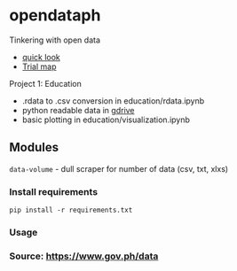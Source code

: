 # opendataph
Tinkering with open data

* [quick look]()
* [Trial map](http://nbviewer.jupyter.org/github/jpdeleon/opendataph/blob/master/map/chloroplet%20map%20with%20folium.ipynb)

Project 1: Education
* .rdata to .csv conversion in education/rdata.ipynb
* python readable data in [gdrive](https://drive.google.com/drive/folders/0B51bsxa_NT6Kb1pES0lnQU1xSGM)
* basic plotting in education/visualization.ipynb

## Modules
```data-volume``` - dull scraper for number of data (csv, txt, xlxs) 

### Install requirements
```
pip install -r requirements.txt
```

### Usage

### Source: https://www.gov.ph/data

